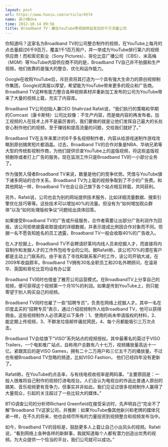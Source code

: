 ```yaml
---
layout: post
url: https://www.huxiu.com/article/4574
name: 吴小楠Una
time: 2012-10-14 09:56
title: Broadband TV：藏在YouTube等视频网站背后的千万流量公司
---
```

你知道吗？这家名为Broadband TV的公司整合制作的视频，在YouTube上每月的点击量超过6千9百万，覆盖1千1百万用户，并一举成为YouTube排行第六的视频供应商！而和索尼影业（Sony Pictures）、哥伦比亚广播公司（CBS）、米高梅（MGM）等YouTube内容供应商不同的是，Broadband TV自己并不拍摄和生产视频，他们依靠的是强大的整合、优化和运作能力。

Google在收购YouTube后，斥巨资将其打造为一个具有强大生命力的原创视频制作集团，Google对其报以厚望，希望能为YouTube带来更多的观众和广告商。Broadband TV这种有能力整合各种视频素材并重新加工发布的公司为YouTube带来了大量的视频上载，充实了内容库。

Broadband TV公司创始人兼CEO Shahrzad Rafati说，“我们执行的策略和早期的Comcast（康卡斯特）公司比较像：不生产内容，而是做内容的再发布者。加工视频的人在技术上并不是最厉害的，我们要做的就是让他们发挥自己最大的长处安心制作他们的视频，至于赚钱和提高流量的问题，交给我们就好了。”

Broadband TV在五年来累计的6千多名视频制作者，内容从给游戏迷制作游戏攻略到原创搞笑短片都涵盖。过去，Broadband TV的合作对象是NBA、华纳兄弟等大型的传统影视制作商，为他们提供侦查YouTube上的盗版视频，将这些盗版视频删除或者打上广告的服务。现在监测工作只是Broadband TV的一小部分业务了。

作为强势入侵者Broadband TV来说，数量是他们的竞争优势。凭借与YouTube旗下诸多网站的合作关系，Broadband TV为上载的视频争取到了不少的广告费。和其他网站一样，Broadband TV也会让自己旗下各个站点相互转载，共同获利。

另外，Rafati说，公司也会为别的网站提供技术服务，比如详细流量数据、搜索引擎优化技巧等等。这些技术可以增加40%的流量。但没有为“如何增加观众群体”以及“如何处理版权争议”问题给出具体回答。

如果接受Broadband TV的广告或升级服务，合作者需要让出部分广告利润作为回报。该公司拒绝披露收取提成的详细数据，并表示提成比例因合作对象而不同。但据一名不愿告知姓名的员工透露，Broadband TV一般会收取40%的广告收入。

在人才挖掘上，Broadband TV不会聘请好莱坞内线人员来挖掘人才，而直接将内容制作和发掘人才的工作外包给专业的公司。据Rafati称，该公司70%的潜在客户都是主动上门联系的。由于省去了寻找和联系客户的工作，该公司开销大减，在2009年收益颇丰。Broadband TV拥有30名全职员工和20名外聘顾问，在温哥华、英国和哥伦比亚均设有办公室

Broadband TV同时也借鉴了雅芳公司运营模式。在BroadbandTV上分享自己的视频，便可获得这个视频第一个月10%的利润。如果是传到YouTube上，则只能寄望于别人购买自己的视频。

Broadband TV同时也雇了一些“招聘专员”，负责在网络上挖掘人才。其中一名在印度孟买的“招聘专员”表示，通过介绍视频制作人给Broadband TV，他可以获得佣金。这些视频制作人必须满足以下条件：1、使用的尚未申请版权的材料，2、能定期上传视频，3、不群发垃圾邮件骚扰网民，4、每个月都能吸引三万次点击。

Broadband TV会给旗下“VISO”系列站点的视频授权。其中最著名的莫过于VISO Trailers，一个电影推广站点，自称用户总数有八十七万，视频播放量高达十一亿。紧跟其后的是VISO Games，拥有二十二万用户和三亿五千万的播放量。不过也有被Broadband TV忽略的频道，比如VISO Fashion， 他们已经四年没有更新了。

Rafati称，在YouTube的点击率，与有线电视收视率是两码事。“主要原因是：一般人很难将自己制作的视频打进电视台。人们会认为电视台的作品比普通人原创的搞笑、音乐视频更有竞争力，但事实并非如此。我们见证过很多视频制作人赢得了大量观众，引起的关注超过了一些比较大的媒体。”

BTIG调查公司的分析师Richard Greenfield在接受采访时，先声明自己“完全不了解”Broadband TV这家公司，并推断：如果YouTube像其他新兴和老牌的媒体兄弟一样，在不久的将来，他也会倾尽所有的力量投资到视频整合和视频发布当中。

如今，Broadband TV的目标是，鼓励更多人上载让自己小出风头的视频。Rafati说，“看到网络上各种各样的新鲜事，我就知道每个人都有潜力创造出优秀的视频。为大众提供一个恰当的平台，我们公司就可以成功。”


